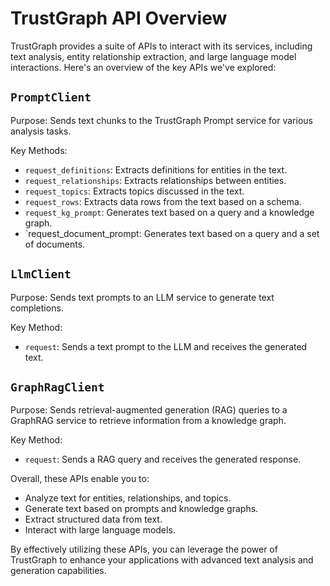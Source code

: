 
# TrustGraph API Overview

TrustGraph provides a suite of APIs to interact with its services,
including text analysis, entity relationship extraction, and large
language model interactions. Here's an overview of the key APIs we've
explored:

## `PromptClient`

Purpose: Sends text chunks to the TrustGraph Prompt service for
various analysis tasks.

Key Methods:

- `request_definitions`: Extracts definitions for entities in the text.
- `request_relationships`: Extracts relationships between entities.
- `request_topics`: Extracts topics discussed in the text.
- `request_rows`: Extracts data rows from the text based on a schema.
- `request_kg_prompt`: Generates text based on a query and a knowledge graph.
- `request_document_prompt: Generates text based on a query and a set of
  documents.

## `LlmClient`

Purpose: Sends text prompts to an LLM service to generate text completions.

Key Method:
- `request`: Sends a text prompt to the LLM and receives the generated text.

## `GraphRagClient`

Purpose: Sends retrieval-augmented generation (RAG) queries to a
GraphRAG service to retrieve information from a knowledge graph.

Key Method:
- `request`: Sends a RAG query and receives the generated response.

Overall, these APIs enable you to:

- Analyze text for entities, relationships, and topics.
- Generate text based on prompts and knowledge graphs.
- Extract structured data from text.
- Interact with large language models.

By effectively utilizing these APIs, you can leverage the power of
TrustGraph to enhance your applications with advanced text analysis
and generation capabilities.

